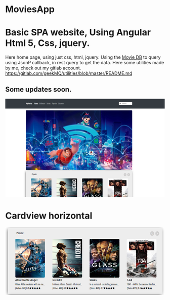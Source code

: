 # MoviesApp

# Basic SPA website, Using Angular Html 5, Css, jquery.
Here home page, using just css, html, jquery. Using the [Movie DB](https://www.themoviedb.org/ "Movie db's Homepage") to query using JsonP callback, in rest query to get the data. 
Here some utilities made by me, check out my gitlab account. https://gitlab.com/geekMQ/utilities/blob/master/README.md
## Some updates soon.
![](home.PNG)
##
##
##

# Cardview horizontal 
![](card%20view.PNG)
